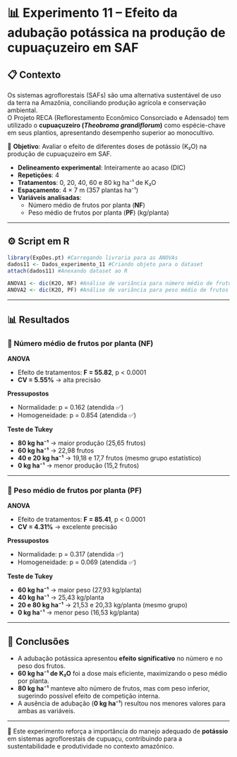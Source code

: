# 📊 Experimento 11 – Efeito da adubação potássica na produção de cupuaçuzeiro em SAF

## 📋 Contexto
Os sistemas agroflorestais (SAFs) são uma alternativa sustentável de uso da terra na Amazônia, conciliando produção agrícola e conservação ambiental.  
O Projeto RECA (Reflorestamento Econômico Consorciado e Adensado) tem utilizado o **cupuaçuzeiro (*Theobroma grandiflorum*)** como espécie-chave em seus plantios, apresentando desempenho superior ao monocultivo.  

🎯 **Objetivo**: Avaliar o efeito de diferentes doses de potássio (K₂O) na produção de cupuaçuzeiro em SAF.  

- **Delineamento experimental**: Inteiramente ao acaso (DIC)  
- **Repetições**: 4  
- **Tratamentos**: 0, 20, 40, 60 e 80 kg ha⁻¹ de K₂O  
- **Espaçamento**: 4 × 7 m (357 plantas ha⁻¹)  
- **Variáveis analisadas**:  
  - Número médio de frutos por planta (**NF**)  
  - Peso médio de frutos por planta (**PF**) (kg/planta)  

---

## ⚙️ Script em R

```r
library(ExpDes.pt) #Carregando livraria para as ANOVAs
dados11 <- Dados_experimento_11 #Criando objeto para o dataset
attach(dados11) #Anexando dataset ao R

ANOVA1 <- dic(K2O, NF) #Análise de variância para número médio de frutos por planta
ANOVA2 <- dic(K2O, PF) #Análise de variância para peso médio de frutos por planta
```

---

## 📊 Resultados

### 🔹 Número médio de frutos por planta (NF)

**ANOVA**
- Efeito de tratamentos: **F = 55.82**, p < 0.0001  
- **CV = 5.55%** → alta precisão  

**Pressupostos**
- Normalidade: p = 0.162 (atendida ✅)  
- Homogeneidade: p = 0.854 (atendida ✅)  

**Teste de Tukey**
- **80 kg ha⁻¹** → maior produção (25,65 frutos)  
- **60 kg ha⁻¹** → 22,98 frutos  
- **40 e 20 kg ha⁻¹** → 19,18 e 17,7 frutos (mesmo grupo estatístico)  
- **0 kg ha⁻¹** → menor produção (15,2 frutos)  

---

### 🔹 Peso médio de frutos por planta (PF)

**ANOVA**
- Efeito de tratamentos: **F = 85.41**, p < 0.0001  
- **CV = 4.31%** → excelente precisão  

**Pressupostos**
- Normalidade: p = 0.317 (atendida ✅)  
- Homogeneidade: p = 0.069 (atendida ✅)  

**Teste de Tukey**
- **60 kg ha⁻¹** → maior peso (27,93 kg/planta)  
- **40 kg ha⁻¹** → 25,43 kg/planta  
- **20 e 80 kg ha⁻¹** → 21,53 e 20,33 kg/planta (mesmo grupo)  
- **0 kg ha⁻¹** → menor peso (16,53 kg/planta)  

---

## 📌 Conclusões
- A adubação potássica apresentou **efeito significativo** no número e no peso dos frutos.  
- **60 kg ha⁻¹ de K₂O** foi a dose mais eficiente, maximizando o peso médio por planta.  
- **80 kg ha⁻¹** manteve alto número de frutos, mas com peso inferior, sugerindo possível efeito de competição interna.  
- A ausência de adubação (**0 kg ha⁻¹**) resultou nos menores valores para ambas as variáveis.  

---

📂 Este experimento reforça a importância do manejo adequado de **potássio** em sistemas agroflorestais de cupuaçu, contribuindo para a sustentabilidade e produtividade no contexto amazônico.  
